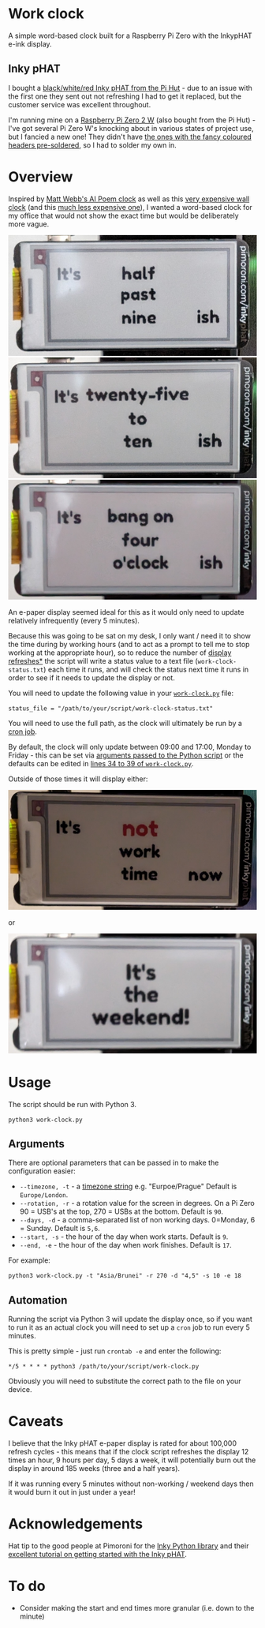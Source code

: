 # Work clock

A simple word-based clock built for a Raspberry Pi Zero with the InkypHAT e-ink display.

## Inky pHAT

I bought a [black/white/red Inky pHAT from the Pi Hut](https://thepihut.com/products/inky-phat) - due to an issue with the first one they sent out not refreshing I had to get it replaced, but the customer service was excellent throughout.

I'm running mine on a [Raspberry Pi Zero 2 W](https://thepihut.com/products/raspberry-pi-zero-2) (also bought from the Pi Hut) - I've got several Pi Zero W's knocking about in various states of project use, but I fancied a new one! They didn't have [the ones with the fancy coloured headers pre-soldered](https://thepihut.com/products/raspberry-pi-zero-2?variant=41181426942147), so I had to solder my own in.

# Overview

Inspired by [Matt Webb's AI Poem clock](https://www.kickstarter.com/projects/genmon/poem-1-the-ai-poetry-clock) as well as this [very expensive wall clock](https://www.jurawatches.co.uk/products/qlocktwo-classic-creators-edition-rust-wall-clock-45cm-fcenrt) (and this [much less expensive one](https://amzn.to/3SPwldn)), I wanted a word-based clock for my office that would not show the exact time but would be deliberately more vague.

![It's half past nine](/images/half-past.jpg)
![It's twenty-five to ten](/images/25-to.jpg)
![Bang on 4 o'clock](/images/on-the-hour.jpg)

An e-paper display seemed ideal for this as it would only need to update relatively infrequently (every 5 minutes).

Because this was going to be sat on my desk, I only want / need it to show the time during by working hours (and to act as a prompt to tell me to stop working at the appropriate hour), so to reduce the number of [display refreshes*](#caveats) the script will write a status value to a text file (`work-clock-status.txt`) each time it runs, and will check the status next time it runs in order to see if it needs to update the display or not.

You will need to update the following value in your [`work-clock.py`](work-clock.py#L37) file:

```
status_file = "/path/to/your/script/work-clock-status.txt"
```

You will need to use the full path, as the clock will ultimately be run by a [cron job](#automation).

By default, the clock will only update between 09:00 and 17:00, Monday to Friday - this can be set via [arguments passed to the Python script](#arguments) or the defaults can be edited in [lines 34 to 39 of `work-clock.py`](work-clock.py#L34-L39).

Outside of those times it will display either:

![It's not work time now](/images/not-work-time.jpg)

or

![It's the weekend!](/images/weekend.jpg)


# Usage

The script should be run with Python 3.

```
python3 work-clock.py
```

## Arguments

There are optional parameters that can be passed in to make the configuration easier:

* `--timezone, -t` - a [timezone string](https://en.wikipedia.org/wiki/List_of_tz_database_time_zones) e.g. "Eurpoe/Prague" Default is `Europe/London`.
* `--rotation, -r` - a rotation value for the screen in degrees. On a Pi Zero 90 = USB's at the top, 270 = USBs at the bottom. Default is `90`.
* `--days, -d` - a comma-separated list of non working days. 0=Monday, 6 = Sunday. Default is `5,6`.
* `--start, -s` - the hour of the day when work starts. Default is `9`.
* `--end, -e` - the hour of the day when work finishes. Default is `17`.

For example:

```
python3 work-clock.py -t "Asia/Brunei" -r 270 -d "4,5" -s 10 -e 18
```

## Automation

Running the script via Python 3 will update the display once, so if you want to run it as an actual clock you will need to set up a `cron` job to run every 5 minutes.

This is pretty simple - just run `crontab -e` and enter the following:

```
*/5 * * * * python3 /path/to/your/script/work-clock.py
```

Obviously you will need to substitute the correct path to the file on your device.

# Caveats

I believe that the Inky pHAT e-paper display is rated for about 100,000 refresh cycles - this means that if the clock script refreshes the display 12 times an hour, 9 hours per day, 5 days a week, it will potentially burn out the display in around 185 weeks (three and a half years).

If it was running every 5 minutes without non-working / weekend days then it would burn it out in just under a year!

# Acknowledgements

Hat tip to the good people at Pimoroni for the [Inky Python library](https://github.com/pimoroni/inky) and their [excellent tutorial on getting started with the Inky pHAT](https://learn.pimoroni.com/article/getting-started-with-inky-phat).

# To do

* Consider making the start and end times more granular (i.e. down to the minute)
